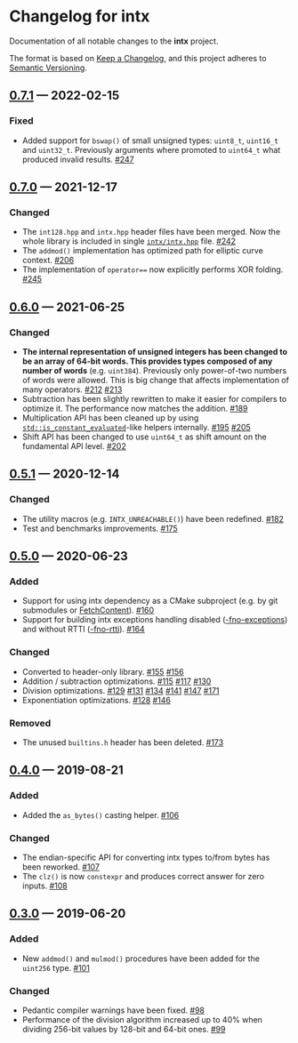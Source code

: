 # Changelog for intx

Documentation of all notable changes to the **intx** project.

The format is based on [Keep a Changelog],
and this project adheres to [Semantic Versioning].


## [0.7.1] — 2022-02-15

### Fixed

- Added support for `bswap()` of small unsigned types: `uint8_t`, `uint16_t` and `uint32_t`.
  Previously arguments where promoted to `uint64_t` what produced invalid results.
  [#247](https://github.com/chfast/intx/pull/247)

## [0.7.0] — 2021-12-17

### Changed

- The `int128.hpp` and `intx.hpp` header files have been merged. Now the whole
  library is included in single [`intx/intx.hpp`](./include/intx/intx.hpp) file.
  [#242](https://github.com/chfast/intx/pull/242)
- The `addmod()` implementation has optimized path for elliptic curve context.
  [#206](https://github.com/chfast/intx/pull/206)
- The implementation of `operator==` now explicitly performs XOR folding.
  [#245](https://github.com/chfast/intx/pull/245)


## [0.6.0] — 2021-06-25

### Changed

- **The internal representation of unsigned integers has been changed to be an array of 64-bit words. This provides types composed of any number of words** (e.g. `uint384`). 
  Previously only power-of-two numbers of words were allowed.
  This is big change that affects implementation of many operators.
  [#212](https://github.com/chfast/intx/pull/212)
  [#213](https://github.com/chfast/intx/pull/213)
- Subtraction has been slightly rewritten to make it easier for compilers to optimize it.
  The performance now matches the addition.
  [#189](https://github.com/chfast/intx/pull/189)
- Multiplication API has been cleaned up by using
  [`std::is_constant_evaluated`](https://en.cppreference.com/w/cpp/types/is_constant_evaluated)-like helpers internally.
  [#195](https://github.com/chfast/intx/pull/195)
  [#205](https://github.com/chfast/intx/pull/205)
- Shift API has been changed to use `uint64_t` as shift amount on the fundamental API level.
  [#202](https://github.com/chfast/intx/pull/202)


## [0.5.1] — 2020-12-14

### Changed

- The utility macros (e.g. `INTX_UNREACHABLE()`) have been redefined.
  [#182](https://github.com/chfast/intx/pull/182)
- Test and benchmarks improvements.
  [#175](https://github.com/chfast/intx/pull/175)


## [0.5.0] — 2020-06-23

### Added

- Support for using intx dependency as a CMake subproject
  (e.g. by git submodules or [FetchContent]).
  [#160](https://github.com/chfast/intx/pull/160)
- Support for building intx exceptions handling disabled ([-fno-exceptions]) and without RTTI ([-fno-rtti]).
  [#164](https://github.com/chfast/intx/pull/164)

### Changed

- Converted to header-only library.
  [#155](https://github.com/chfast/intx/pull/155)
  [#156](https://github.com/chfast/intx/pull/156)
- Addition / subtraction optimizations.
  [#115](https://github.com/chfast/intx/pull/115)
  [#117](https://github.com/chfast/intx/pull/117)
  [#130](https://github.com/chfast/intx/pull/130)
- Division optimizations.
  [#129](https://github.com/chfast/intx/pull/129)
  [#131](https://github.com/chfast/intx/pull/131)
  [#134](https://github.com/chfast/intx/pull/134)
  [#141](https://github.com/chfast/intx/pull/141)
  [#147](https://github.com/chfast/intx/pull/147)
  [#171](https://github.com/chfast/intx/pull/171)
- Exponentiation optimizations.
  [#128](https://github.com/chfast/intx/pull/128)
  [#146](https://github.com/chfast/intx/pull/146)
  
### Removed

- The unused `builtins.h` header has been deleted.
  [#173](https://github.com/chfast/intx/pull/173)


## [0.4.0] — 2019-08-21

### Added

- Added the `as_bytes()` casting helper.
  [#106](https://github.com/chfast/intx/pull/106)

### Changed

- The endian-specific API for converting intx types to/from bytes has been reworked.
  [#107](https://github.com/chfast/intx/pull/107)
- The `clz()` is now `constexpr` and produces correct answer for zero inputs.
  [#108](https://github.com/chfast/intx/pull/108)


## [0.3.0] — 2019-06-20

### Added

- New `addmod()` and `mulmod()` procedures have been added for the `uint256` type. 
  [#101](https://github.com/chfast/intx/pull/101)

### Changed

- Pedantic compiler warnings have been fixed.
  [#98](https://github.com/chfast/intx/pull/98)
- Performance of the division algorithm increased up to 40% 
  when dividing 256-bit values by 128-bit and 64-bit ones.
  [#99](https://github.com/chfast/intx/pull/99)


[0.7.1]: https://github.com/chfast/intx/releases/v0.7.1
[0.7.0]: https://github.com/chfast/intx/releases/v0.7.0
[0.6.0]: https://github.com/chfast/intx/releases/v0.6.0
[0.5.1]: https://github.com/chfast/intx/releases/v0.5.1
[0.5.0]: https://github.com/chfast/intx/releases/v0.5.0
[0.4.0]: https://github.com/chfast/intx/releases/v0.4.0
[0.3.0]: https://github.com/chfast/intx/releases/v0.3.0

[-fno-exceptions]: https://gcc.gnu.org/onlinedocs/libstdc++/manual/using_exceptions.html#intro.using.exception.no
[-fno-rtti]: https://gcc.gnu.org/onlinedocs/gcc/C_002b_002b-Dialect-Options.html#index-fno-rtti
[FetchContent]: https://cmake.org/cmake/help/latest/module/FetchContent.html
[Keep a Changelog]: https://keepachangelog.com/en/1.0.0/
[Semantic Versioning]: https://semver.org

